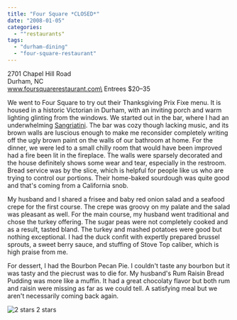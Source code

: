 ```yaml
---
title: "Four Square *CLOSED*"
date: "2008-01-05"
categories:
  - ""restaurants"
tags:
  - "durham-dining"
  - "four-square-restaurant"
---
```


2701 Chapel Hill Road\
Durham, NC\
www.foursquarerestaurant.com\
Entrees $20–35

We went to Four Square to try out their Thanksgiving Prix Fixe menu. It is housed in a historic Victorian in Durham, with an inviting porch and warm lighting glinting from the windows. We started out in the bar, where I had an underwhelming [Sangriatini](https://thegourmez.com/blog/2007/04/26/sangriatini-four-square-durham/). The bar was cozy though lacking music, and its brown walls are luscious enough to make me reconsider completely writing off the ugly brown paint on the walls of our bathroom at home. For the dinner, we were led to a small chilly room that would have been improved had a fire been lit in the fireplace. The walls were sparsely decorated and the house definitely shows some wear and tear, especially in the restroom. Bread service was by the slice, which is helpful for people like us who are trying to control our portions. Their home-baked sourdough was quite good and that's coming from a California snob.

My husband and I shared a frisee and baby red onion salad and a seafood crepe for the first course. The crepe was groovy on my palate and the salad was pleasant as well. For the main course, my husband went traditional and chose the turkey offering. The sugar peas were not completely cooked and as a result, tasted bland. The turkey and mashed potatoes were good but nothing exceptional. I had the duck confit with expertly prepared brussel sprouts, a sweet berry sauce, and stuffing of Stove Top caliber, which is high praise from me.

For dessert, I had the Bourbon Pecan Pie. I couldn't taste any bourbon but it was tasty and the piecrust was to die for. My husband's Rum Raisin Bread Pudding was more like a muffin. It had a great chocolaty flavor but both rum and raisin were missing as far as we could tell. A satisfying meal but we aren't necessarily coming back again.




<div class="caption">

![2 stars](http://s3.amazonaws.com/thegourmez-wpmedia/2009/02/rating_chicken11.gif "rating_chicken11") 2 stars</div>

